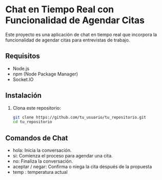 # Chat en Tiempo Real con Funcionalidad de Agendar Citas

Este proyecto es una aplicación de chat en tiempo real que incorpora la funcionalidad de agendar citas para entrevistas de trabajo.

## Requisitos

- Node.js
- npm (Node Package Manager)
- Socket.IO

## Instalación

1. Clona este repositorio:

   ```bash
   git clone https://github.com/tu_usuario/tu_repositorio.git
   cd tu_repositorio

## Comandos de Chat
* hola: Inicia la conversación.
* si: Comienza el proceso para agendar una cita.
* no: Finaliza la conversación.
* aceptar / negar: Confirma o niega la cita después de la propuesta
* temp : temperatura actual
